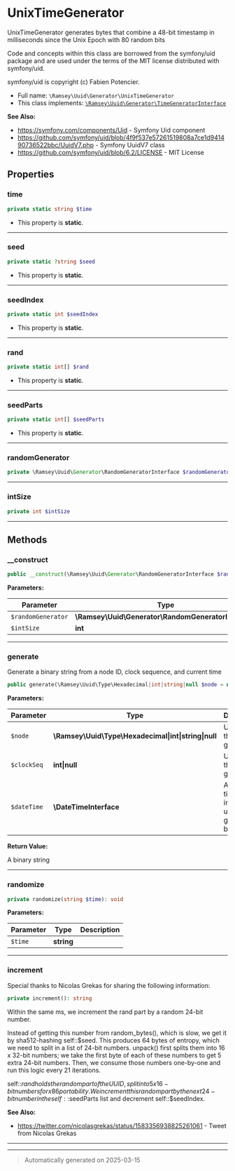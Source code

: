
# UnixTimeGenerator

UnixTimeGenerator generates bytes that combine a 48-bit timestamp in
milliseconds since the Unix Epoch with 80 random bits

Code and concepts within this class are borrowed from the symfony/uid package
and are used under the terms of the MIT license distributed with symfony/uid.

symfony/uid is copyright (c) Fabien Potencier.

* Full name: `\Ramsey\Uuid\Generator\UnixTimeGenerator`
* This class implements:
[`\Ramsey\Uuid\Generator\TimeGeneratorInterface`](./TimeGeneratorInterface.md)

**See Also:**

* https://symfony.com/components/Uid - Symfony Uid component
* https://github.com/symfony/uid/blob/4f9f537e57261519808a7ce1d941490736522bbc/UuidV7.php - Symfony UuidV7 class
* https://github.com/symfony/uid/blob/6.2/LICENSE - MIT License



## Properties


### time



```php
private static string $time
```



* This property is **static**.


***

### seed



```php
private static ?string $seed
```



* This property is **static**.


***

### seedIndex



```php
private static int $seedIndex
```



* This property is **static**.


***

### rand



```php
private static int[] $rand
```



* This property is **static**.


***

### seedParts



```php
private static int[] $seedParts
```



* This property is **static**.


***

### randomGenerator



```php
private \Ramsey\Uuid\Generator\RandomGeneratorInterface $randomGenerator
```






***

### intSize



```php
private int $intSize
```






***

## Methods


### __construct



```php
public __construct(\Ramsey\Uuid\Generator\RandomGeneratorInterface $randomGenerator, int $intSize = PHP_INT_SIZE): mixed
```








**Parameters:**

| Parameter | Type | Description |
|-----------|------|-------------|
| `$randomGenerator` | **\Ramsey\Uuid\Generator\RandomGeneratorInterface** |  |
| `$intSize` | **int** |  |





***

### generate

Generate a binary string from a node ID, clock sequence, and current time

```php
public generate(\Ramsey\Uuid\Type\Hexadecimal|int|string|null $node = null, int|null $clockSeq = null, \DateTimeInterface $dateTime = null): string
```








**Parameters:**

| Parameter | Type | Description |
|-----------|------|-------------|
| `$node` | **\Ramsey\Uuid\Type\Hexadecimal&#124;int&#124;string&#124;null** | Unused in this generator |
| `$clockSeq` | **int&#124;null** | Unused in this generator |
| `$dateTime` | **\DateTimeInterface** | A date-time instance to use when<br />generating bytes |


**Return Value:**

A binary string




***

### randomize



```php
private randomize(string $time): void
```








**Parameters:**

| Parameter | Type | Description |
|-----------|------|-------------|
| `$time` | **string** |  |





***

### increment

Special thanks to Nicolas Grekas for sharing the following information:

```php
private increment(): string
```

Within the same ms, we increment the rand part by a random 24-bit number.

Instead of getting this number from random_bytes(), which is slow, we get
it by sha512-hashing self::$seed. This produces 64 bytes of entropy,
which we need to split in a list of 24-bit numbers. unpack() first splits
them into 16 x 32-bit numbers; we take the first byte of each of these
numbers to get 5 extra 24-bit numbers. Then, we consume those numbers
one-by-one and run this logic every 21 iterations.

self::$rand holds the random part of the UUID, split into 5 x 16-bit
numbers for x86 portability. We increment this random part by the next
24-bit number in the self::$seedParts list and decrement
self::$seedIndex.










**See Also:**

* https://twitter.com/nicolasgrekas/status/1583356938825261061 - Tweet from Nicolas Grekas

***


***
> Automatically generated on 2025-03-15
